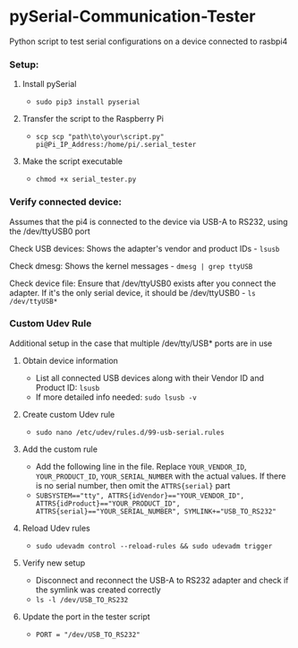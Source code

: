 # pySerial-Communication-Tester
Python script to test serial configurations on a device connected to rasbpi4

### Setup:

1. Install pySerial
   - ```sudo pip3 install pyserial```

2. Transfer the script to the Raspberry Pi
   - ```scp scp "path\to\your\script.py" pi@Pi_IP_Address:/home/pi/.serial_tester```
  
3. Make the script executable
   - ```chmod +x serial_tester.py```


### Verify connected device:

Assumes that the pi4 is connected to the device via USB-A to RS232, using the /dev/ttyUSB0 port

  Check USB devices: Shows the adapter's vendor and product IDs
    - ```lsusb```

  Check dmesg: Shows the kernel messages
    - ```dmesg | grep ttyUSB```

  Check device file: Ensure that /dev/ttyUSB0 exists after you connect the adapter. If it's the only serial device, it should be /dev/ttyUSB0
    - ```ls /dev/ttyUSB*```


### Custom Udev Rule

Additional setup in the case that multiple /dev/tty/USB* ports are in use

1. Obtain device information
   - List all connected USB devices along with their Vendor ID and Product ID: ```lsusb```
   - If more detailed info needed: ```sudo lsusb -v```
  
2. Create custom Udev rule
   - ```sudo nano /etc/udev/rules.d/99-usb-serial.rules```
  
3. Add the custom rule
   - Add the following line in the file. Replace `YOUR_VENDOR_ID`, `YOUR_PRODUCT_ID`, `YOUR_SERIAL_NUMBER` with the actual values. If there is no serial number, then omit the `ATTRS{serial}` part
   - ```SUBSYSTEM=="tty", ATTRS{idVendor}=="YOUR_VENDOR_ID", ATTRS{idProduct}=="YOUR_PRODUCT_ID", ATTRS{serial}=="YOUR_SERIAL_NUMBER", SYMLINK+="USB_TO_RS232"```
  
4. Reload Udev rules
   - ```sudo udevadm control --reload-rules && sudo udevadm trigger```
  
5. Verify new setup
   - Disconnect and reconnect the USB-A to RS232 adapter and check if the symlink was created correctly
   - ```ls -l /dev/USB_TO_RS232```
  
6. Update the port in the tester script
   - ```PORT = "/dev/USB_TO_RS232"```
